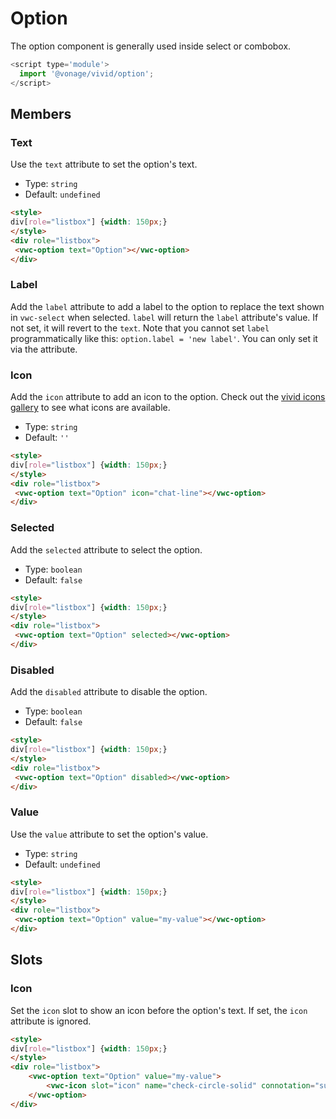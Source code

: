 # Option

The option component is generally used inside select or combobox.

```js
<script type='module'>
  import '@vonage/vivid/option';
</script>
```

## Members

### Text

Use the `text` attribute to set the option's text.

- Type: `string`
- Default: `undefined`

```html preview
<style>
div[role="listbox"] {width: 150px;}
</style>
<div role="listbox">
 <vwc-option text="Option"></vwc-option>
</div>
```

### Label
Add the `label` attribute to add a label to the option to replace the text shown in `vwc-select` when selected.
`label` will return the `label` attribute's value. If not set, it will revert to the `text`.
Note that you cannot set `label` programmatically like this: `option.label = 'new label'`. You can only set it via the attribute.

### Icon

Add the `icon` attribute to add an icon to the option.
Check out the [vivid icons gallery](../../icons/icons-gallery) to see what icons are available.

- Type: `string`
- Default: `''`

```html preview
<style>
div[role="listbox"] {width: 150px;}
</style>
<div role="listbox">
 <vwc-option text="Option" icon="chat-line"></vwc-option>
</div>
```

### Selected

Add the `selected` attribute to select the option.

- Type: `boolean`
- Default: `false`

```html preview
<style>
div[role="listbox"] {width: 150px;}
</style>
<div role="listbox">
 <vwc-option text="Option" selected></vwc-option>
</div>
```

### Disabled

Add the `disabled` attribute to disable the option.

- Type: `boolean`
- Default: `false`

```html preview
<style>
div[role="listbox"] {width: 150px;}
</style>
<div role="listbox">
 <vwc-option text="Option" disabled></vwc-option>
</div>
```

### Value

Use the `value` attribute to set the option's value.

- Type: `string`
- Default: `undefined`

```html preview
<style>
div[role="listbox"] {width: 150px;}
</style>
<div role="listbox">
 <vwc-option text="Option" value="my-value"></vwc-option>
</div>
```

## Slots

### Icon

Set the `icon` slot to show an icon before the option's text.
If set, the `icon` attribute is ignored.

```html preview
<style>
div[role="listbox"] {width: 150px;}
</style>
<div role="listbox">
	<vwc-option text="Option" value="my-value">
		<vwc-icon slot="icon" name="check-circle-solid" connotation="success"></vwc-icon>
	</vwc-option>
</div>
```
